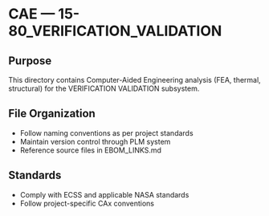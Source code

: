 # CAE — 15-80_VERIFICATION_VALIDATION

## Purpose

This directory contains Computer-Aided Engineering analysis (FEA, thermal, structural) for the VERIFICATION VALIDATION subsystem.

## File Organization

- Follow naming conventions as per project standards
- Maintain version control through PLM system
- Reference source files in EBOM_LINKS.md

## Standards

- Comply with ECSS and applicable NASA standards
- Follow project-specific CAx conventions
